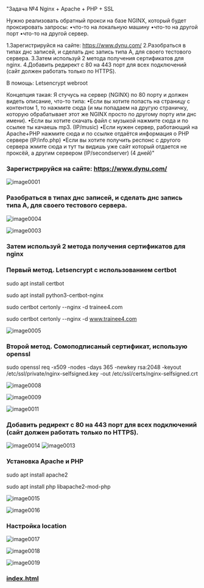 "Задача №4 Nginx + Apache + PHP + SSL

Нужно реализовать обратный прокси на базе NGINX, который будет проксировать запросы: 
•что-то на локальную машину
•что-то на другой порт
•что-то на другой сервер.

1.Зарегистрируйся на сайте: https://www.dynu.com/
2.Разобраться в типах днс записей, и сделать днс запись типа А, для своего тестового сервера.
3.Затем используй 2 метода получения сертификатов для nginx.
4.Добавить редирект с 80 на 443 порт для всех подключений (cайт должен работать только по HTTPS).

В помощь:
Letsencrypt
webroot

Концепция такая:
Я стучусь на сервер (NGINX) по 80 порту и должен видеть описание, что-то типа:
•Если вы хотите попасть на страницу с контентом 1, то нажмите сюда (и мы попадаем на другую страничку, которую обрабатывает этот же NGINX просто по другому порту или днс имени).
•Если вы хотите скачать файл с музыкой нажмите сюда и по ссылке ты качаешь mp3. (IP/music)
•Если нужен сервер, работающий на Apache+PHP нажмите сюда и по ссылке отдаётся информация о PHP сервере (IP/info.php)
•Если вы хотите получить респонс с другого сервера жмите сюда и тут ты видишь уже сайт который отдается не проксёй, а другим сервером (IP/secondserver)
(4 дней)"

### Зарегистрируйся на сайте: https://www.dynu.com/

![image0001](image0001.png)

### Разобраться в типах днс записей, и сделать днс запись типа А, для своего тестового сервера.


![image0004](image0004.png)

![image0003](image0003.png)


### Затем используй 2 метода получения сертификатов для nginx

### Первый метод. Letsencrypt с использованием certbot
 
 sudo apt install certbot

 sudo apt install python3-certbot-nginx

 sudo certbot certonly --nginx -d trainee4.com
 
 sudo certbot certonly --nginx -d www.trainee4.com

![image0005](image0005.png)

### Второй метод. Сомоподписаный сертификат, использую openssl

sudo openssl req -x509 -nodes -days 365 -newkey rsa:2048 -keyout /etc/ssl/private/nginx-selfsigned.key -out /etc/ssl/certs/nginx-selfsigned.crt

![image0008](image0008.png)

![image0009](image0009.png)

![image0011](image0011.png)




### Добавить редирект с 80 на 443 порт для всех подключений (cайт должен работать только по HTTPS).

![image0014](image0014.png)
![image0013](image0013.png)



### Установка Apache и PHP

sudo apt install apache2


sudo apt install php libapache2-mod-php 

![image0015](image0015.png)

![image0016](image0016.png)

### Настройка location 

![image0017](image0017.png)

![image0018](image0018.png)

![image0019](image0019.png)


### [index.html](index.html)












